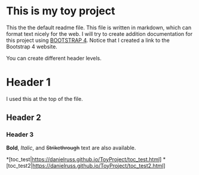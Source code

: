 # This is my toy project

This the the default readme file.  This file is written in markdown, which can format text nicely for the web. I will try to create addition documentation for this project using  [BOOTSTRAP 4](https://getbootstrap.com/docs/4.0/getting-started/introduction/).  Notice that I created a link to the Bootstrap 4 website.

You can create different header levels.
# Header 1
I used this at the top of the file.
## Header 2
### Header 3

**Bold**, *Italic*, and ~~Strikethrough~~ text are also available. 


*[toc_test|https://danielruss.github.io/ToyProject/toc_test.html]
*[toc_test2|https://danielruss.github.io/ToyProject/toc_test2.html]
